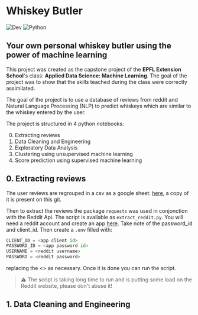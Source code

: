 # Whiskey Butler
![Dev](https://img.shields.io/badge/Developer-Loic%20Musy-blue)
![Python](https://img.shields.io/badge/Python-3.6%2B-informational)

## Your own personal whiskey butler using the power of machine learning

This project was created as the capstone project of the **EPFL Extension School**'s class: **Applied Data Science: Machine Learning**. The goal of the project was to show that the skills teached during the class were correctly assimilated.

The goal of the project is to use a database of reviews from reddit and Natural Language Processing (NLP) to predict whiskeys which are similar to the whiskey entered by the user.

The project is structured in 4 python notebooks:

0. Extracting reviews
1. Data Cleaning and Engineering
2. Exploratory Data Analysis
3. Clustering using unsupervised machine learning
4. Score prediction using supervised machine learning 

## 0. Extracting reviews
The user reviews are regrouped in a csv as a google sheet: [here](https://docs.google.com/spreadsheets/d/1XjgQHckNzC06H9d1IeGeIIbgUqAUfwR601OklPNyNgc/edit#gid=695409533), a copy of it is present on this git.

Then to extract the reviews the package ```requests``` was used in conjonction with the Reddit Api. The script is available as ```extract_reddit.py```. You will need a reddit account and create an app [here](https://www.reddit.com/prefs/apps). Take note of the password_id and client_id. Then create a ```.env``` filled with:
```python
CLIENT_ID = <app client id>
PASSWORD_ID = <app password id>
USERNAME = <reddit username>
PASSWORD = <reddit password>
``` 

replacing the <> as necessary. Once it is done you can run the script.

> :warning: The script is taking long time to run and is putting some load on the Reddit website, please don't abuse it!

## 1. Data Cleaning and Engineering
